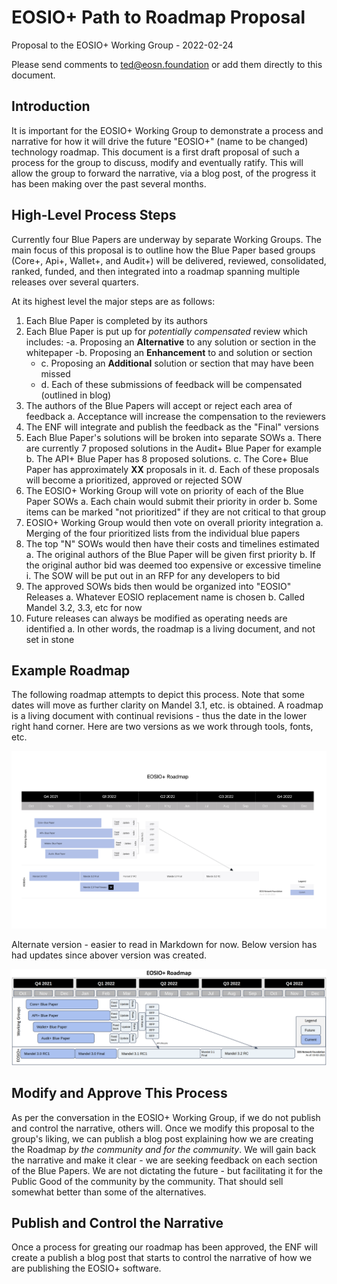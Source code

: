 # EOSIO+ Path to Roadmap Proposal

Proposal to the EOSIO+ Working Group - 2022-02-24

Please send comments to ted@eosn.foundation or add them directly to this document.

## Introduction

It is important for the EOSIO+ Working Group to demonstrate a process and narrative for how it will drive the future &quot;EOSIO+&quot; (name to be changed) technology roadmap. This document is a first draft proposal of such a process for the group to discuss, modify and eventually ratify. This will allow the group to forward the narrative, via a blog post, of the progress it has been making over the past several months.

## High-Level Process Steps

Currently four Blue Papers are underway by separate Working Groups. The main focus of this proposal is to outline how the Blue Paper based groups (Core+, Api+, Wallet+, and Audit+) will be delivered, reviewed, consolidated, ranked, funded, and then integrated into a roadmap spanning multiple releases over several quarters.

At its highest level the major steps are as follows:

1. Each Blue Paper is completed by its authors
2. Each Blue Paper is put up for _potentially compensated_ review which includes:
   -a. Proposing an **Alternative** to any solution or section in the whitepaper
   -b. Proposing an **Enhancement** to and solution or section
   - c. Proposing an **Additional** solution or section that may have been missed
   - d. Each of these submissions of feedback will be compensated (outlined in blog)
3. The authors of the Blue Papers will accept or reject each area of feedback
   a. Acceptance will increase the compensation to the reviewers
4. The ENF will integrate and publish the feedback as the &quot;Final&quot; versions
5. Each Blue Paper&#39;s solutions will be broken into separate SOWs
   a. There are currently 7 proposed solutions in the Audit+ Blue Paper for example
   b. The API+ Blue Paper has 8 proposed solutions.
   c. The Core+ Blue Paper has approximately **XX** proposals in it.
   d. Each of these proposals will become a prioritized, approved or rejected SOW
6. The EOSIO+ Working Group will vote on priority of each of the Blue Paper SOWs
   a. Each chain would submit their priority in order
   b. Some items can be marked &quot;not prioritized&quot; if they are not critical to that group
7. EOSIO+ Working Group would then vote on overall priority integration
   a. Merging of the four prioritized lists from the individual blue papers
8. The top &quot;N&quot; SOWs would then have their costs and timelines estimated
   a. The original authors of the Blue Paper will be given first priority
   b. If the original author bid was deemed too expensive or excessive timeline
      i. The SOW will be put out in an RFP for any developers to bid
9. The approved SOWs bids then would be organized into &quot;EOSIO&quot; Releases
   a. Whatever EOSIO replacement name is chosen
   b. Called Mandel 3.2, 3.3, etc for now
10. Future releases can always be modified as operating needs are identified
   a. In other words, the roadmap is a living document, and not set in stone

## Example Roadmap

The following roadmap attempts to depict this process. Note that some dates will move as further clarity on Mandel 3.1, etc. is obtained. A roadmap is a living document with continual revisions - thus the date in the lower right hand corner. Here are two versions as we work through tools, fonts, etc.

![](img/EOSIO+_Final-01.jpg)

Alternate version - easier to read in Markdown for now.  Below version has had updates since abover version was created.

![](img/EOSIO-Roadmap-2022-03-02.png)


## Modify and Approve This Process

As per the conversation in the EOSIO+ Working Group, if we do not publish and control the narrative, others will. Once we modify this proposal to the group&#39;s liking, we can publish a blog post explaining how we are creating the Roadmap _by the community and for the community_. We will gain back the narrative and make it clear - we are seeking feedback on each section of the Blue Papers. We are not dictating the future - but facilitating it for the Public Good of the community by the community. That should sell somewhat better than some of the alternatives.

## Publish and Control the Narrative
Once a process for greating our roadmap has been approved, the ENF will create a publish a blog post that starts to control the narrative of how we are publishing the EOSIO+ software.

